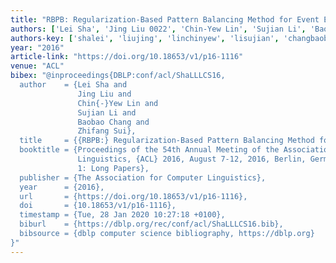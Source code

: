 ```yaml
---
title: "RBPB: Regularization-Based Pattern Balancing Method for Event Extraction"
authors: ['Lei Sha', 'Jing Liu 0022', 'Chin-Yew Lin', 'Sujian Li', 'Baobao Chang', 'Zhifang Sui']
authors-key: ['shalei', 'liujing', 'linchinyew', 'lisujian', 'changbaobao', 'suizhifang']
year: "2016"
article-link: "https://doi.org/10.18653/v1/p16-1116"
venue: "ACL"
bibex: "@inproceedings{DBLP:conf/acl/ShaLLLCS16,
  author    = {Lei Sha and
               Jing Liu and
               Chin{-}Yew Lin and
               Sujian Li and
               Baobao Chang and
               Zhifang Sui},
  title     = {{RBPB:} Regularization-Based Pattern Balancing Method for Event Extraction},
  booktitle = {Proceedings of the 54th Annual Meeting of the Association for Computational
               Linguistics, {ACL} 2016, August 7-12, 2016, Berlin, Germany, Volume
               1: Long Papers},
  publisher = {The Association for Computer Linguistics},
  year      = {2016},
  url       = {https://doi.org/10.18653/v1/p16-1116},
  doi       = {10.18653/v1/p16-1116},
  timestamp = {Tue, 28 Jan 2020 10:27:18 +0100},
  biburl    = {https://dblp.org/rec/conf/acl/ShaLLLCS16.bib},
  bibsource = {dblp computer science bibliography, https://dblp.org}
}"
---
```

